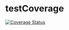 # testCoverage

[![Coverage Status](https://coveralls.io/repos/github/friedenhe/testCoverage/badge.svg?branch=master)](https://coveralls.io/github/friedenhe/testCoverage?branch=master)
